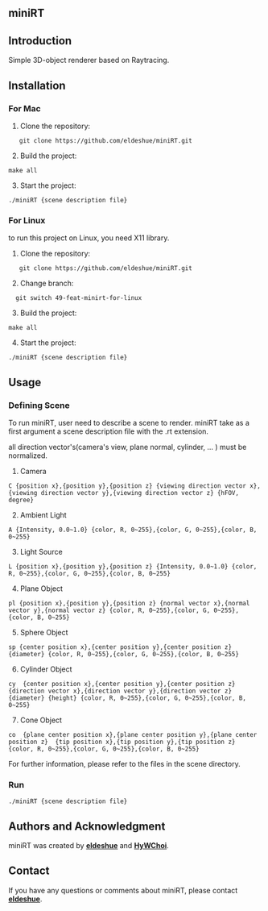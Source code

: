 ## **miniRT**

## **Introduction**

Simple 3D-object renderer based on Raytracing.

## **Installation**

### **For Mac**
1. Clone the repository:
```
   git clone https://github.com/eldeshue/miniRT.git
```
2. Build the project:
```
make all
```
3. Start the project:
```
./miniRT {scene description file}
```

### **For Linux**
to run this project on Linux, you need X11 library.
1. Clone the repository:
```
   git clone https://github.com/eldeshue/miniRT.git
```
2. Change branch:
```
  git switch 49-feat-minirt-for-linux
```
3. Build the project:
```
make all
```
4. Start the project:
```
./miniRT {scene description file}
```


## **Usage**

### **Defining Scene**
To run miniRT, user need to describe a scene to render. miniRT take as a first argument a scene description file with the .rt extension. 

all direction vector's(camera's view, plane normal, cylinder, ... ) must be normalized.

1. Camera
```
C {position x},{position y},{position z} {viewing direction vector x},{viewing direction vector y},{viewing direction vector z} {hFOV, degree}
```

2. Ambient Light
```
A {Intensity, 0.0~1.0} {color, R, 0~255},{color, G, 0~255},{color, B, 0~255}
```

3. Light Source
```
L {position x},{position y},{position z} {Intensity, 0.0~1.0} {color, R, 0~255},{color, G, 0~255},{color, B, 0~255}
```

4. Plane Object
```
pl {position x},{position y},{position z} {normal vector x},{normal vector y},{normal vector z} {color, R, 0~255},{color, G, 0~255},{color, B, 0~255}
```

5. Sphere Object
```
sp {center position x},{center position y},{center position z} {diameter} {color, R, 0~255},{color, G, 0~255},{color, B, 0~255}
```

6. Cylinder Object
```
cy  {center position x},{center position y},{center position z} {direction vector x},{direction vector y},{direction vector z} {diameter} {height} {color, R, 0~255},{color, G, 0~255},{color, B, 0~255}
```

7. Cone Object
```
co  {plane center position x},{plane center position y},{plane center position z}  {tip position x},{tip position y},{tip position z} {color, R, 0~255},{color, G, 0~255},{color, B, 0~255}
```

For further information, please refer to the files in the scene directory.

### **Run**
```
./miniRT {scene description file}
```

## **Authors and Acknowledgment**

miniRT was created by **[eldeshue](https://github.com/eldeshue)** and **[HyWChoi](https://github.com/HyWChoi)**.

## **Contact**

If you have any questions or comments about miniRT, please contact **[eldeshue](eldeshue@naver.com)**.
